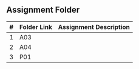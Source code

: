 ## Assignment Folder

|   #   |  Folder Link  |  Assignment Description   |
| :---: |  -----------  |  ----------------------   |
|   1   |      A03      |                           |
|   2   |      A04      |                           |
|   3   |      P01      |                           |
